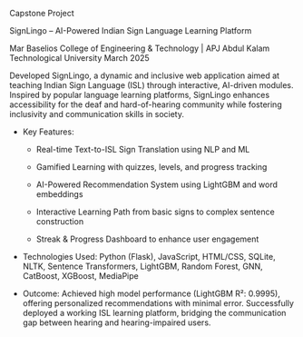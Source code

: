 Capstone Project

SignLingo – AI-Powered Indian Sign Language Learning Platform


Mar Baselios College of Engineering & Technology | APJ Abdul Kalam Technological University
March 2025

Developed SignLingo, a dynamic and inclusive web application aimed at teaching Indian Sign Language (ISL) through interactive, AI-driven modules. Inspired by popular language learning platforms, SignLingo enhances accessibility for the deaf and hard-of-hearing community while fostering inclusivity and communication skills in society.

* Key Features:

  - Real-time Text-to-ISL Sign Translation using NLP and ML

  - Gamified Learning with quizzes, levels, and progress tracking
  
  - AI-Powered Recommendation System using LightGBM and word embeddings
  
  - Interactive Learning Path from basic signs to complex sentence construction
  
  - Streak & Progress Dashboard to enhance user engagement

* Technologies Used:
    Python (Flask), JavaScript, HTML/CSS, SQLite, NLTK, Sentence Transformers, LightGBM, Random Forest, GNN, CatBoost, XGBoost, MediaPipe

* Outcome:
Achieved high model performance (LightGBM R²: 0.9995), offering personalized recommendations with minimal error. Successfully deployed a working ISL learning platform, bridging the communication gap between hearing and hearing-impaired users.
